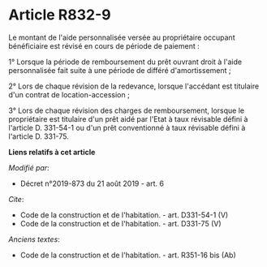 # Article R832-9

Le montant de l'aide personnalisée versée au propriétaire occupant bénéficiaire est révisé en cours de période de paiement : 

1° Lorsque la période de remboursement du prêt ouvrant droit à l'aide personnalisée fait suite à une période de différé
d'amortissement ; 

2° Lors de chaque révision de la redevance, lorsque l'accédant est titulaire d'un contrat de location-accession ; 

3° Lors de chaque révision des charges de remboursement, lorsque le propriétaire est titulaire d'un prêt aidé par l'Etat à
taux révisable défini à l'article D. 331-54-1 ou d'un prêt conventionné à taux révisable défini à l'article D. 331-75.

**Liens relatifs à cet article**

_Modifié par_:

  - Décret n°2019-873 du 21 août 2019 - art. 6

_Cite_:

  - Code de la construction et de l'habitation. - art. D331-54-1 (V)
  - Code de la construction et de l'habitation. - art. D331-75 (V)

_Anciens textes_:

  - Code de la construction et de l'habitation. - art. R351-16 bis (Ab)
